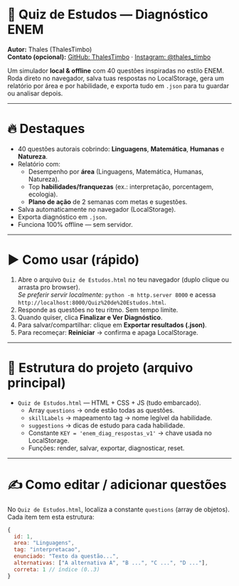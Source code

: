 # 📘 Quiz de Estudos — Diagnóstico ENEM

**Autor:** Thales (ThalesTimbo)  
**Contato (opcional):** [GitHub: ThalesTimbo](https://github.com/ThalesTimbo) · [Instagram: @thales_timbo](https://www.instagram.com/thales_timbo/)  

Um simulador **local & offline** com 40 questões inspiradas no estilo ENEM. Roda direto no navegador, salva tuas respostas no LocalStorage, gera um relatório por área e por habilidade, e exporta tudo em `.json` para tu guardar ou analisar depois.

---

# 🔥 Destaques
- 40 questões autorais cobrindo: **Linguagens**, **Matemática**, **Humanas** e **Natureza**.  
- Relatório com:
  - Desempenho por **área** (Linguagens, Matemática, Humanas, Natureza).
  - Top **habilidades/franquezas** (ex.: interpretação, porcentagem, ecologia).
  - **Plano de ação** de 2 semanas com metas e sugestões.
- Salva automaticamente no navegador (LocalStorage).
- Exporta diagnóstico em `.json`.
- Funciona 100% offline — sem servidor.

---

# ▶️ Como usar (rápido)
1. Abre o arquivo `Quiz de Estudos.html` no teu navegador (duplo clique ou arrasta pro browser).  
   *Se preferir servir localmente:* `python -m http.server 8000` e acessa `http://localhost:8000/Quiz%20de%20Estudos.html`.
2. Responde as questões no teu ritmo. Sem tempo limite.
3. Quando quiser, clica **Finalizar e Ver Diagnóstico**.
4. Para salvar/compartilhar: clique em **Exportar resultados (.json)**.
5. Para recomeçar: **Reiniciar** → confirma e apaga LocalStorage.

---

# 🧭 Estrutura do projeto (arquivo principal)
- `Quiz de Estudos.html` — HTML + CSS + JS (tudo embarcado).
  - Array `questions` → onde estão todas as questões.
  - `skillLabels` → mapeamento tag → nome legível da habilidade.
  - `suggestions` → dicas de estudo para cada habilidade.
  - Constante `KEY = 'enem_diag_respostas_v1'` → chave usada no LocalStorage.
  - Funções: render, salvar, exportar, diagnosticar, reset.

---

# ✍️ Como editar / adicionar questões
No `Quiz de Estudos.html`, localiza a constante `questions` (array de objetos). Cada item tem esta estrutura:

```js
{
  id: 1,
  area: "Linguagens",
  tag: "interpretacao",
  enunciado: "Texto da questão...",
  alternativas: ["A alternativa A", "B ...", "C ...", "D ..."],
  correta: 1 // índice (0..3)
}

